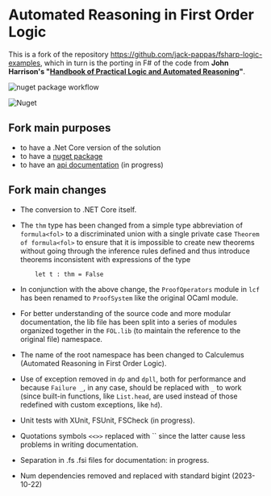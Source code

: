# Automated Reasoning in First Order Logic

This is a fork of the repository https://github.com/jack-pappas/fsharp-logic-examples, which in turn is the porting in F# of the code from **John Harrison's "[Handbook of Practical Logic and Automated Reasoning](https://www.cl.cam.ac.uk/~jrh13/atp/index.html)"**.

![nuget package workflow](https://github.com/domasin/Calculemus/actions/workflows/publish.yml/badge.svg)

![Nuget](https://img.shields.io/nuget/v/Calculemus)


## Fork main purposes

* to have a .Net Core version of the solution
* to have a [nuget package](https://www.nuget.org/packages/Calculemus)
* to have an [api documentation](https://domasin.github.io/Calculemus/reference/index.html) (in progress)

## Fork main changes

* The conversion to .NET Core itself.

* The `thm` type has been changed from a simple type abbreviation of `formula<fol>` to a discriminated union with a single private case `Theorem of formula<fol>` to ensure that it is impossible to create new theorems without going through the inference rules defined and thus introduce theorems inconsistent with expressions of the type

          let t : thm = False

* In conjunction with the above change, the `ProofOperators` module in `lcf` has been renamed to `ProofSystem` like the original OCaml module.

* For better understanding of the source code and more modular documentation, the lib file has been split into a series of modules organized together in the `FOL.lib`  (to maintain the reference to the original file) namespace.

* The name of the root namespace has been changed to Calculemus (Automated Reasoning in First Order Logic).

* Use of exception removed in `dp` and `dpll`, both for performance and because `Failure _`, in any case, should be replaced with `_` to work (since built-in functions, like `List.head`, are used instead of those redefined with custom exceptions, like `hd`).

* Unit tests with XUnit, FSUnit, FSCheck (in progress).

* Quotations symbols `<<>>` replaced with `` since the latter cause less problems in writing documentation. 

* Separation in .fs .fsi files for documentation: in progress.

* Num dependencies removed and replaced with standard bigint (2023-10-22)

